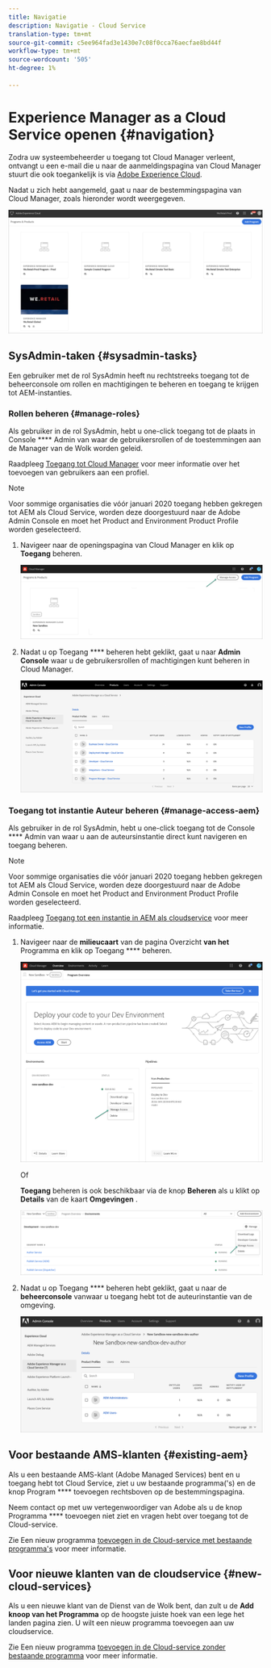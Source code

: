 ```yaml
---
title: Navigatie
description: Navigatie - Cloud Service
translation-type: tm+mt
source-git-commit: c5ee964fad3e1430e7c08f0cca76aecfae8bd44f
workflow-type: tm+mt
source-wordcount: '505'
ht-degree: 1%

---
```



# Experience Manager as a Cloud Service openen {#navigation}

Zodra uw systeembeheerder u toegang tot Cloud Manager verleent, ontvangt u een e-mail die u naar de aanmeldingspagina van Cloud Manager stuurt die ook toegankelijk is via [Adobe Experience Cloud](https://my.cloudmanager.adobe.com/).

Nadat u zich hebt aangemeld, gaat u naar de bestemmingspagina van Cloud Manager, zoals hieronder wordt weergegeven.

![](assets/first_timelogin1.png)

## SysAdmin-taken {#sysadmin-tasks}

Een gebruiker met de rol SysAdmin heeft nu rechtstreeks toegang tot de beheerconsole om rollen en machtigingen te beheren en toegang te krijgen tot AEM-instanties.

### Rollen beheren {#manage-roles}

Als gebruiker in de rol SysAdmin, hebt u one-click toegang tot de plaats in Console **** Admin van waar de gebruikersrollen of de toestemmingen aan de Manager van de Wolk worden geleid.

Raadpleeg [Toegang tot Cloud Manager](https://docs.adobe.com/content/help/en/experience-manager-cloud-service/security/ims-support.html#accessing-cloud-manager) voor meer informatie over het toevoegen van gebruikers aan een profiel.

>[!NOTE]
>Voor sommige organisaties die vóór januari 2020 toegang hebben gekregen tot AEM als Cloud Service, worden deze doorgestuurd naar de Adobe Admin Console en moet het Product and Environment Product Profile worden geselecteerd.

1. Navigeer naar de openingspagina van Cloud Manager en klik op **Toegang** beheren.

   ![](assets/sys-admin5.png)

1. Nadat u op Toegang **** beheren hebt geklikt, gaat u naar **Admin Console** waar u de gebruikersrollen of machtigingen kunt beheren in Cloud Manager.

   ![](assets/sys-admin1.png)

### Toegang tot instantie Auteur beheren {#manage-access-aem}

Als gebruiker in de rol SysAdmin, hebt u one-click toegang tot de Console **** Admin van waar u aan de auteursinstantie direct kunt navigeren en toegang beheren.

>[!NOTE]
>Voor sommige organisaties die vóór januari 2020 toegang hebben gekregen tot AEM als Cloud Service, worden deze doorgestuurd naar de Adobe Admin Console en moet het Product and Environment Product Profile worden geselecteerd.

Raadpleeg [Toegang tot een instantie in AEM als cloudservice](https://docs.adobe.com/content/help/en/experience-manager-cloud-service/security/ims-support.html#accessing-instance-cloud-service) voor meer informatie.

1. Navigeer naar de **milieucaart** van de pagina Overzicht **van het** Programma en klik op Toegang **** beheren.

   ![](assets/sys-admin6.png)

   Of

   **Toegang** beheren is ook beschikbaar via de knop **Beheren** als u klikt op **Details** van de kaart **Omgevingen** .

   ![](assets/sys-admin4.png)

1. Nadat u op Toegang **** beheren hebt geklikt, gaat u naar de **beheerconsole** vanwaar u toegang hebt tot de auteurinstantie van de omgeving.

   ![](assets/sys-admin-2.png)

## Voor bestaande AMS-klanten {#existing-aem}

Als u een bestaande AMS-klant (Adobe Managed Services) bent en u toegang hebt tot Cloud Service, ziet u uw bestaande programma(&#39;s) en de knop Program **** toevoegen rechtsboven op de bestemmingspagina.

Neem contact op met uw vertegenwoordiger van Adobe als u de knop Programma **** toevoegen niet ziet en vragen hebt over toegang tot de Cloud-service.

Zie Een nieuw programma [toevoegen in de Cloud-service met bestaande programma&#39;s](/help/onboarding/getting-access-to-aem-in-cloud/first-time-login.md#existing-program) voor meer informatie.

## Voor nieuwe klanten van de cloudservice {#new-cloud-services}

Als u een nieuwe klant van de Dienst van de Wolk bent, dan zult u de **Add knoop van het Programma** op de hoogste juiste hoek van een lege het landen pagina zien. U wilt een nieuw programma toevoegen aan uw cloudservice.

Zie Een nieuw programma [toevoegen in de Cloud-service zonder bestaande programma](/help/onboarding/getting-access-to-aem-in-cloud/first-time-login.md#no-program) voor meer informatie.

